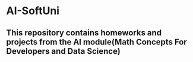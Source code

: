 # AI-SoftUni
##  This repository contains homeworks and projects from the AI module(Math Concepts For Developers and Data Science)
